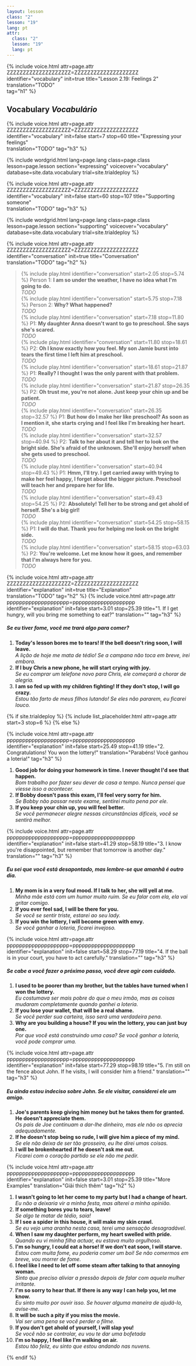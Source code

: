 ```yaml
---
layout: lesson
class: "2"
lesson: "19"
lang: pt
attr:
  class: "2"
  lesson: "19"
  lang: pt
---
```


{%  include voice.html attr=page.attr        ZZZZZZZZZZZZZZZZZZZZ=ZZZZZZZZZZZZZZZZZZZZ
	identifier="vocabulary"  init=true
	title="Lesson 2.19: Feelings 2"  
	translation="TODO"      
    tag="h1" %}


## Vocabulary   *Vocabulário*

{%  include voice.html attr=page.attr    ZZZZZZZZZZZZZZZZZZZZ=ZZZZZZZZZZZZZZZZZZZZ
	identifier="vocabulary"  init=false start=7 stop=60
	title="Expressing your feelings"        
	translation="TODO"
    tag="h3" %}

{% include wordgrid.html lang=page.lang
		class=page.class 
		lesson=page.lesson 
		section="expressing"
		voiceover="vocabulary"
		database=site.data.vocabulary 
		trial=site.trialdeploy %}
		
{%  include voice.html attr=page.attr    ZZZZZZZZZZZZZZZZZZZZ=ZZZZZZZZZZZZZZZZZZZZ
	identifier="vocabulary"  init=false start=60 stop=107
	title="Supporting someone"        
	translation="TODO"
    tag="h3" %}

{% include wordgrid.html lang=page.lang
		class=page.class 
		lesson=page.lesson 
		section="supporting"
		voiceover="vocabulary"
		database=site.data.vocabulary 
		trial=site.trialdeploy %}
		

{%  include voice.html attr=page.attr    ZZZZZZZZZZZZZZZZZZZZ=ZZZZZZZZZZZZZZZZZZZZ
	identifier="conversation"  init=true
	title="Conversation"        
	translation="TODO"
    tag="h2" %}

> {% include play.html identifier="conversation" start=2.05 stop=5.74 %} Person 1: **I am so under the weather, I have no idea what I'm going to do.**  
*TODO*     
> {% include play.html identifier="conversation" start=5.75 stop=7.18 %} Person 2: **Why? What happened?**    
*TODO*    
> {% include play.html identifier="conversation" start=7.18 stop=11.80 %} P1: **My daughter Anna doesn't want to go to preschool. She says she's scared.**   
*TODO*      
> {% include play.html identifier="conversation" start=11.80 stop=18.61 %} P2: **Oh I know exactly how you feel. My son Jamie burst into tears the first time I left him at preschool.**    
*TODO*   
> {% include play.html identifier="conversation" start=18.61 stop=21.87 %} P1: **Really? I thought I was the only parent with that problem.**    
*TODO*    
> {% include play.html identifier="conversation" start=21.87 stop=26.35 %} P2: **Oh trust me, you're not alone. Just keep your chin up and be patient.**    
*TODO*  
> {% include play.html identifier="conversation" start=26.35 stop=32.57 %} P1: **But how do I make her like preschool? As soon as I mention it, she starts crying and I feel like I'm breaking her heart.**    
*TODO*   
> {% include play.html identifier="conversation" start=32.57 stop=40.94 %} P2: **Talk to her about it and tell her to look on the bright side. She's afraid of the unknown. She'll enjoy herself when she gets used to preschool.**     
*TODO*    
> {% include play.html identifier="conversation" start=40.94 stop=49.43 %} P1: **Hmm, I'll try. I get carried away with trying to make her feel happy, I forget about the bigger picture. Preschool will teach her and prepare her for life.**     
*TODO*   
> {% include play.html identifier="conversation" start=49.43 stop=54.25 %} P2: **Absolutely! Tell her to be strong and get ahold of herself. She's a big girl!**   
*TODO*     
> {% include play.html identifier="conversation" start=54.25 stop=58.15 %} P1: **I will do that. Thank you for helping me look on the bright side.**  
*TODO*    
> {% include play.html identifier="conversation" start=58.15 stop=63.03 %} P2: **You're welcome. Let me know how it goes, and remember that I'm always here for you.**       
*TODO*  

{%  include voice.html attr=page.attr    ZZZZZZZZZZZZZZZZZZZZ=ZZZZZZZZZZZZZZZZZZZZ
	identifier="explanation"  init=true
	title="Explanation"        
	translation="TODO"
    tag="h2" %}
{%  include voice.html attr=page.attr    pppppppppppppppppppp=pppppppppppppppppppp
	identifier="explanation"  init=false start=3.01 stop=25.39
	title="1. If I get hungry, will you bring me something to eat?"
	translation=""
    tag="h3" %}
##### *Se eu tiver fome, você me trará algo para comer?*
1. **Today's lesson bores me to tears! If the bell doesn't ring soon, I will leave.**  
*A lição de hoje me mata de tédio! Se a campana não toca em breve, irei embora.*    
2. **If I buy Chris a new phone, he will start crying with joy.**  
*Se eu comprar um telefone novo para Chris, ele começará a chorar de alegria.*    
3. **I am so fed up with my children fighting! If they don't stop, I will go crazy.**  
*Estou tão farto de meus filhos lutando! Se eles não pararem, eu ficarei louco.*    

{% if site.trialdeploy %}
  {% include list_placeholder.html  attr=page.attr     start=3 stop=6 %}
  {% else %}

{%  include voice.html attr=page.attr    pppppppppppppppppppp=pppppppppppppppppppp
	identifier="explanation"  init=false start=25.49 stop=41.19
	title="2. Congratulations! You won the lottery!"
	translation="Parabéns! Você ganhou a loteria!"
    tag="h3" %}

1. **Good job for doing your homework in time. I never thought I'd see that happen.**  
*Bom trabalho por fazer seu dever de casa a tempo. Nunca pensei que viesse isso a acontecer.*    
2. **If Bobby doesn't pass this exam, I'll feel very sorry for him.**  
*Se Bobby não passar neste exame, sentirei muito pena por ele.*    
3. **If you keep your chin up, you will feel better.**  
*Se você permanecer alegre nessas circunstâncias difíceis, você se sentirá melhor.*   

{%  include voice.html attr=page.attr    pppppppppppppppppppp=pppppppppppppppppppp
	identifier="explanation"  init=false start=41.29 stop=58.19
	title="3. I know you're disappointed, but remember that tomorrow is another day."
	translation=""
    tag="h3" %}
##### *Eu sei que você está desapontado, mas lembre-se que amanhã é outro dia.*
1. **My mom is in a very foul mood. If I talk to her, she will yell at me.**  
*Minha mãe está com um humor muito ruim. Se eu falar com ela, ela vai gritar comigo.*   
2. **If you ever feel sad, I will be there for you.**  
*Se você se sentir triste, estarei ao seu lady.*    
3. **If you win the lottery, I will become green with envy.**  
*Se você ganhar a loteria, ficarei invejoso.*    

{%  include voice.html attr=page.attr    pppppppppppppppppppp=pppppppppppppppppppp
	identifier="explanation"  init=false start=58.29 stop=77.19
	title="4. If the ball is in your court, you have to act carefully."
	translation=""
    tag="h3" %}
##### *Se cabe a você fazer o próximo passo, você deve agir com cuidado.*
1. **I used to be poorer than my brother, but the tables have turned when I won the lottery.**  
*Eu costumava ser mais pobre do que o meu irmão, mas as coisas mudaram completamente quando ganhei a loteria.*     
2. **If you lose your wallet, that will be a real shame.**  
*Se você perder sua carteira, isso será uma verdadeira pena.*    
3. **Why are you building a house? If you win the lottery, you can just buy one.**  
*Por que você está construindo uma casa? Se você ganhar a loteria, você pode comprar uma.*     

{%  include voice.html attr=page.attr    pppppppppppppppppppp=pppppppppppppppppppp
	identifier="explanation"  init=false start=77.29 stop=98.19
	title="5. I'm still on the fence about John. If he visits, I will consider him a friend."
	translation=""
    tag="h3" %}
##### *Eu ainda estou indeciso sobre John. Se ele visitar, considerei ele um amigo.*
1. **Joe's parents keep giving him money but he takes them for granted. He doesn't appreciate them.**  
*Os pais de Joe continuam a dar-lhe dinheiro, mas ele não os aprecia adequadamente.*     
2. **If he doesn’t stop being so rude, I will give him a piece of my mind.**  
*Se ele não deixa de ser tão grosseiro, eu lhe direi umas coisas.*     
3. **I will be brokenhearted if he doesn't ask me out.**   
*Ficarei com o coração partido se ele não me pedir.*    

{%  include voice.html attr=page.attr    pppppppppppppppppppp=pppppppppppppppppppp
	identifier="explanation"  init=false start=3.01 stop=25.39
	title="More Examples"
	translation="Giải thích thêm"
    tag="h2" %}

1. **I wasn't going to let her come to my party but I had a change of heart.**   
*Eu não a deixaria vir a minha festa, mas alterei a minha opinião.*    
2. **If something bores you to tears, leave!**  
*Se algo te matar de tédio, saia!*    
3. **If I see a spider in this house, it will make my skin crawl.**  
*Se eu vejo uma aranha nesta casa, terei uma sensação desagradável.*    
4. **When I saw my daughter perform, my heart swelled with pride.**  
*Quando eu vi minha filha actuar, eu estava muito orgulhoso.*    
5. **I'm so hungry, I could eat a horse! If we don't eat soon, I will starve.**  
*Estou com muita fome, eu poderia comer um boi! Se não comermos em breve, vou morrer de fome.*    
6. **I feel like I need to let off some steam after talking to that annoying woman.**  
*Sinto que preciso aliviar a pressão depois de falar com aquela mulher irritante.*    
7. **I'm so sorry to hear that. If there is any way I can help you, let me know.**  
*Eu sinto muito por ouvir isso. Se houver alguma maneira de ajudá-lo, avise-me.*    
8. **It will be such a pity if you miss the movie.**  
*Vai ser uma pena se você perder o filme.*    
9. **If you don't get ahold of yourself, I will slap you!**  
*Se você não se controlar, eu vou te dar uma bofetada*    
10. **I'm so happy, I feel like I'm walking on air.**  
*Estou tão feliz, eu sinto que estou andando nas nuvens.*   



{% endif %}